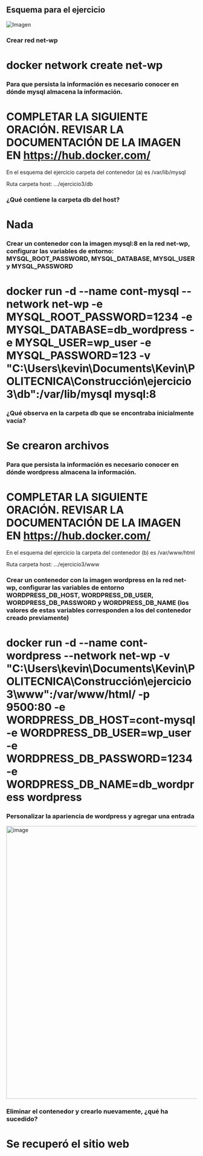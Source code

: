 ## Esquema para el ejercicio
![Imagen](esquema-ejercicio3.PNG)

### Crear red net-wp
# docker network create net-wp

### Para que persista la información es necesario conocer en dónde mysql almacena la información.
# COMPLETAR LA SIGUIENTE ORACIÓN. REVISAR LA DOCUMENTACIÓN DE LA IMAGEN EN https://hub.docker.com/
En el esquema del ejercicio carpeta del contenedor (a) es /var/lib/mysql

Ruta carpeta host: .../ejercicio3/db

### ¿Qué contiene la carpeta db del host?
# Nada

### Crear un contenedor con la imagen mysql:8  en la red net-wp, configurar las variables de entorno: MYSQL_ROOT_PASSWORD, MYSQL_DATABASE, MYSQL_USER y MYSQL_PASSWORD
# docker run -d --name cont-mysql --network net-wp -e MYSQL_ROOT_PASSWORD=1234 -e MYSQL_DATABASE=db_wordpress -e MYSQL_USER=wp_user -e MYSQL_PASSWORD=123 -v "C:\Users\kevin\Documents\Kevin\POLITECNICA\Construcción\ejercicio3\db":/var/lib/mysql mysql:8

### ¿Qué observa en la carpeta db que se encontraba inicialmente vacía?
# Se crearon archivos

### Para que persista la información es necesario conocer en dónde wordpress almacena la información.
# COMPLETAR LA SIGUIENTE ORACIÓN. REVISAR LA DOCUMENTACIÓN DE LA IMAGEN EN https://hub.docker.com/
En el esquema del ejercicio la carpeta del contenedor (b) es /var/www/html

Ruta carpeta host: .../ejercicio3/www

### Crear un contenedor con la imagen wordpress en la red net-wp, configurar las variables de entorno WORDPRESS_DB_HOST, WORDPRESS_DB_USER, WORDPRESS_DB_PASSWORD y WORDPRESS_DB_NAME (los valores de estas variables corresponden a los del contenedor creado previamente)
# docker run -d --name cont-wordpress --network net-wp -v "C:\Users\kevin\Documents\Kevin\POLITECNICA\Construcción\ejercicio3\www":/var/www/html/ -p 9500:80 -e WORDPRESS_DB_HOST=cont-mysql -e WORDPRESS_DB_USER=wp_user -e WORDPRESS_DB_PASSWORD=1234 -e WORDPRESS_DB_NAME=db_wordpress wordpress

### Personalizar la apariencia de wordpress y agregar una entrada
<img width="1365" height="721" alt="image" src="https://github.com/user-attachments/assets/55110982-4717-4557-a0cf-8ad723a5f9a0" />

### Eliminar el contenedor y crearlo nuevamente, ¿qué ha sucedido?

# Se recuperó el sitio web

